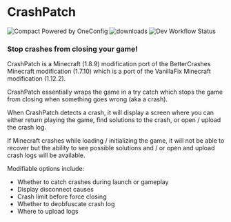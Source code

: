 # CrashPatch

![Compact Powered by OneConfig](https://polyfrost.org/img/compact_vector.svg)
<a href="https://github.com/W-OVERFLOW/CrashPatch/releases" target="_blank"></a>
<img alt="downloads" src="https://img.shields.io/github/downloads/W-OVERFLOW/CrashPatch/total?color=F5C400&style=for-the-badge" /> 
![Dev Workflow Status](https://img.shields.io/github/v/release/Polyfrost/CrashPatch.svg?style=for-the-badge&color=1452cc&label=release)

### Stop crashes from closing your game!

CrashPatch is a Minecraft (1.8.9) modification port of the BetterCrashes Minecraft modification (1.7.10) which is a port of the VanillaFix Minecraft modification (1.12.2).

CrashPatch essentially wraps the game in a try catch which stops the game from closing when something goes wrong (aka a crash).

When CrashPatch detects a crash, it will display a screen where you can either return playing the game, find solutions to the crash, or open / upload the crash log.

If Minecraft crashes while loading / initializing the game, it will not be able to recover but the ability to see possible solutions and / or open and upload crash logs will be available.

Modifiable options include:
- Whether to catch crashes during launch or gameplay
- Display disconnect causes
- Crash limit before force closing
- Whether to deobfuscate crash log
- Where to upload logs

